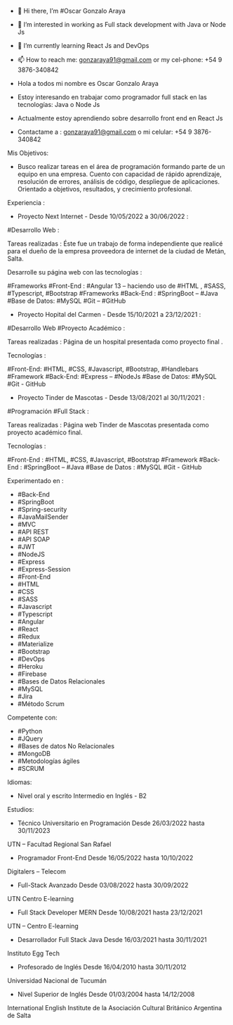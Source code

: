 - 👋 Hi there, I’m #Oscar Gonzalo Araya
- 👀 I’m interested in working as Full stack development with Java or Node Js
- 🌱 I’m currently learning React Js and DevOps
- 📫 How to reach me: gonzaraya91@gmail.com or my cel-phone: +54 9 3876-340842 

- Hola a todos mi nombre es Oscar Gonzalo Araya
- Estoy interesando en trabajar como programador full stack en las tecnologías: Java o Node Js
- Actualmente estoy aprendiendo sobre desarrollo front end en React Js
- Contactame a : gonzaraya91@gmail.com o mi celular: +54 9 3876-340842

Mis Objetivos: 

- Busco realizar tareas en el área de programación formando parte de un equipo en una empresa. Cuento con capacidad de rápido aprendizaje, resolución de errores, análisis de código, despliegue de aplicaciones. Orientado a objetivos, resultados, y crecimiento profesional. 

Experiencia : 

- Proyecto Next Internet - Desde 10/05/2022 a 30/06/2022 :

#Desarrollo Web :

Tareas realizadas : Éste fue un trabajo de forma independiente que realicé para el dueño de la empresa proveedora de internet de la ciudad de Metán, Salta. 

Desarrolle su página web con las tecnologías : 

#Frameworks #Front-End : #Angular 13 – haciendo uso de #HTML , #SASS, #Typescript, #Bootstrap
#Frameworks #Back-End : #SpringBoot – #Java
#Base de Datos: #MySQL
#Git – #GitHub

- Proyecto Hopital del Carmen - Desde 15/10/2021 a 23/12/2021 :

 #Desarrollo Web #Proyecto Académico :
 
 Tareas realizadas : Página de un hospital presentada como proyecto final .
 
 Tecnologías :
 
 #Front-End: #HTML, #CSS, #Javascript, #Bootstrap, #Handlebars 
 #Framework #Back-End: #Express – #NodeJs
 #Base de Datos: #MySQL
 #Git - GitHub
 
 - Proyecto Tinder de Mascotas - Desde 13/08/2021 al 30/11/2021 :
 
 #Programación #Full Stack :
 
 Tareas realizadas : Página web Tinder de Mascotas presentada como proyecto académico final.
 
 Tecnologías : 
 
#Front-End : #HTML, #CSS, #Javascript, #Bootstrap
#Framework #Back-End : #SpringBoot – #Java
#Base de Datos : #MySQL
#Git - GitHub
  
  Experimentado en :
  
  - #Back-End
  - #SpringBoot
  - #Spring-security
  - #JavaMailSender
  - #MVC
  - #API REST
  - #API SOAP
  - #JWT
  - #NodeJS
  - #Express
  - #Express-Session
  - #Front-End
  - #HTML
  - #CSS
  - #SASS
  - #Javascript
  - #Typescript
  - #Angular
  - #React
  - #Redux
  - #Materialize
  - #Bootstrap
  - #DevOps
  - #Heroku
  - #Firebase
  - #Bases de Datos Relacionales
  - #MySQL
  - #Jira
  - #Método Scrum
  
  Competente con:
  
  - #Python
  - #JQuery
  - #Bases de datos No Relacionales
  - #MongoDB
  - #Metodologías ágiles
  - #SCRUM
  
  Idiomas: 
  - Nivel oral y escrito Intermedio en Inglés - B2 
  
  Estudios: 
  
  - Técnico Universitario en Programación Desde 26/03/2022 hasta 30/11/2023
   
   UTN – Facultad Regional San Rafael

  - Programador Front-End Desde 16/05/2022 hasta 10/10/2022
  
  Digitalers – Telecom

  - Full-Stack Avanzado Desde 03/08/2022 hasta 30/09/2022
   
   UTN Centro E-learning

  - Full Stack Developer MERN Desde 10/08/2021 hasta 23/12/2021
  
  UTN – Centro E-learning 

  - Desarrollador Full Stack Java Desde 16/03/2021 hasta 30/11/2021
  
  Instituto Egg Tech
   
  - Profesorado de Inglés Desde 16/04/2010 hasta 30/11/2012
  
  Universidad Nacional de Tucumán
    
  - Nivel Superior de Inglés Desde 01/03/2004 hasta 14/12/2008
  
  International English Institute de la Asociación Cultural Británico Argentina de Salta
   
   
  
